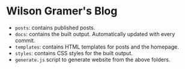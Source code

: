 # Wilson Gramer's Blog

- `posts`: contains published posts.
- `docs`: contains the built output. Automatically updated with every commit.
- `templates`: contains HTML templates for posts and the homepage.
- `styles`: contains CSS styles for the built output.
- `generate.js` script to generate website from the above folders.


